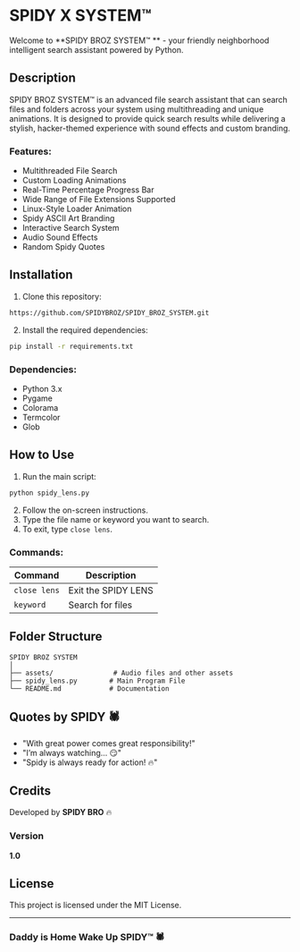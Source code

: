 # SPIDY X SYSTEM™ 

Welcome to **SPIDY BROZ SYSTEM™ ** - your friendly neighborhood intelligent search assistant powered by Python.

## Description
SPIDY BROZ SYSTEM™  is an advanced file search assistant that can search files and folders across your system using multithreading and unique animations. It is designed to provide quick search results while delivering a stylish, hacker-themed experience with sound effects and custom branding.

### Features:
- Multithreaded File Search
- Custom Loading Animations
- Real-Time Percentage Progress Bar
- Wide Range of File Extensions Supported
- Linux-Style Loader Animation
- Spidy ASCII Art Branding
- Interactive Search System
- Audio Sound Effects
- Random Spidy Quotes

## Installation
1. Clone this repository:
```bash
https://github.com/SPIDYBROZ/SPIDY_BROZ_SYSTEM.git
```
2. Install the required dependencies:
```bash
pip install -r requirements.txt
```

### Dependencies:
- Python 3.x
- Pygame
- Colorama
- Termcolor
- Glob

## How to Use
1. Run the main script:
```bash
python spidy_lens.py
```
2. Follow the on-screen instructions.
3. Type the file name or keyword you want to search.
4. To exit, type `close lens`.

### Commands:
| Command       | Description               |
|--------------|---------------------------|
| `close lens` | Exit the SPIDY LENS      |
| `keyword`    | Search for files         |

## Folder Structure
```
SPIDY BROZ SYSTEM
│
├── assets/               # Audio files and other assets
├── spidy_lens.py        # Main Program File
└── README.md            # Documentation
```

## Quotes by SPIDY 🕷️
- "With great power comes great responsibility!"
- "I’m always watching... 😏"
- "Spidy is always ready for action! 🔥"

## Credits
Developed by **SPIDY BRO** 🔥

### Version
**1.0**

## License
This project is licensed under the MIT License.

---
### Daddy is Home Wake Up SPIDY™ 🕷️


